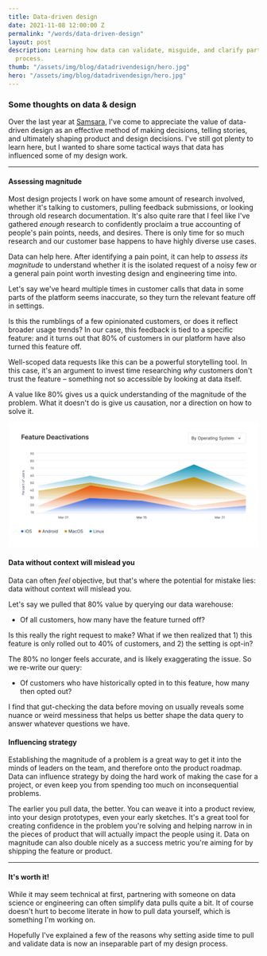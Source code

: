 ```yaml
---
title: Data-driven design
date: 2021-11-08 12:00:00 Z
permalink: "/words/data-driven-design"
layout: post
description: Learning how data can validate, misguide, and clarify parts of the design
  process.
thumb: "/assets/img/blog/datadrivendesign/hero.jpg"
hero: "/assets/img/blog/datadrivendesign/hero.jpg"
---
```


### Some thoughts on data & design

Over the last year at [Samsara](https://samsara.com/), I've come to appreciate the value of data-driven design as an effective method of making decisions, telling stories, and ultimately shaping product and design decisions. I've still got plenty to learn here, but I wanted to share some tactical ways that data has influenced some of my design work.

---



#### Assessing magnitude

Most design projects I work on have some amount of research involved, whether it's talking to customers, pulling feedback submissions, or looking through old research documentation. It's also quite rare that I feel like I've gathered *enough* research to confidently proclaim a true accounting of people's pain points, needs, and desires. There is only time for so much research and our customer base happens to have highly diverse use cases.

Data can help here. After identifying a pain point, it can help to *assess its magnitude* to understand whether it is the isolated request of a noisy few or a general pain point worth investing design and engineering time into.

Let's say we've heard multiple times in customer calls that data in some parts of the platform seems inaccurate, so they turn the relevant feature off in settings.

Is this the rumblings of a few opinionated customers, or does it reflect broader usage trends? In our case, this feedback is tied to a specific feature: and it turns out that 80% of customers in our platform have also turned this feature off.

Well-scoped data requests like this can be a powerful storytelling tool. In this case, it's an argument to invest time researching *why* customers don't trust the feature – something not so accessible by looking at data itself.

A value like 80% gives us a quick understanding of the magnitude of the problem. What it doesn't do is give us causation, nor a direction on how to solve it.

![Data visualization](/assets/img/blog/datadrivendesign/graph.jpg)



#### Data without context will mislead you

Data can often *feel* objective, but that's where the potential for mistake lies: data without context will mislead you.

Let's say we pulled that 80% value by querying our data warehouse:
- Of all customers, how many have the feature turned off?

Is this really the right request to make? What if we then realized that 1) this feature is only rolled out to 40% of customers, and 2) the setting is opt-in?

The 80% no longer feels accurate, and is likely exaggerating the issue. So we re-write our query:
- Of customers who have historically opted in to this feature, how many then opted out?

I find that gut-checking the data before moving on usually reveals some nuance or weird messiness that helps us better shape the data query to answer whatever questions we have.


#### Influencing strategy

Establishing the magnitude of a problem is a great way to get it into the minds of leaders on the team, and therefore onto the product roadmap. Data can influence strategy by doing the hard work of making the case for a project, or even keep you from spending too much on inconsequential problems.

The earlier you pull data, the better. You can weave it into a product review, into your design prototypes, even your early sketches. It's a great tool for creating confidence in the problem you're solving and helping narrow in in the pieces of product that will actually impact the people using it. Data on magnitude can also double nicely as a success metric you're aiming for by shipping the feature or product.

---

#### It's worth it!

While it may seem technical at first, partnering with someone on data science or engineering can often simplify data pulls quite a bit. It of course doesn't hurt to become literate in how to pull data yourself, which is something I'm working on.

Hopefully I've explained a few of the reasons why setting aside time to pull and validate data is now an inseparable part of my design process. 
